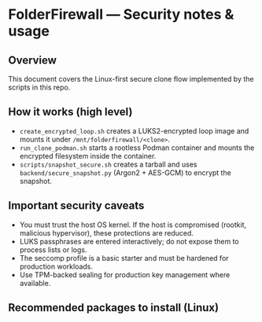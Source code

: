 # FolderFirewall — Security notes & usage

## Overview
This document covers the Linux-first secure clone flow implemented by the scripts in this repo.

## How it works (high level)
- `create_encrypted_loop.sh` creates a LUKS2-encrypted loop image and mounts it under `/mnt/folderfirewall/<clone>`.
- `run_clone_podman.sh` starts a rootless Podman container and mounts the encrypted filesystem inside the container.
- `scripts/snapshot_secure.sh` creates a tarball and uses `backend/secure_snapshot.py` (Argon2 + AES-GCM) to encrypt the snapshot.

## Important security caveats
- You must trust the host OS kernel. If the host is compromised (rootkit, malicious hypervisor), these protections are reduced.
- LUKS passphrases are entered interactively; do not expose them to process lists or logs.
- The seccomp profile is a basic starter and must be hardened for production workloads.
- Use TPM-backed sealing for production key management where available.

## Recommended packages to install (Linux)
